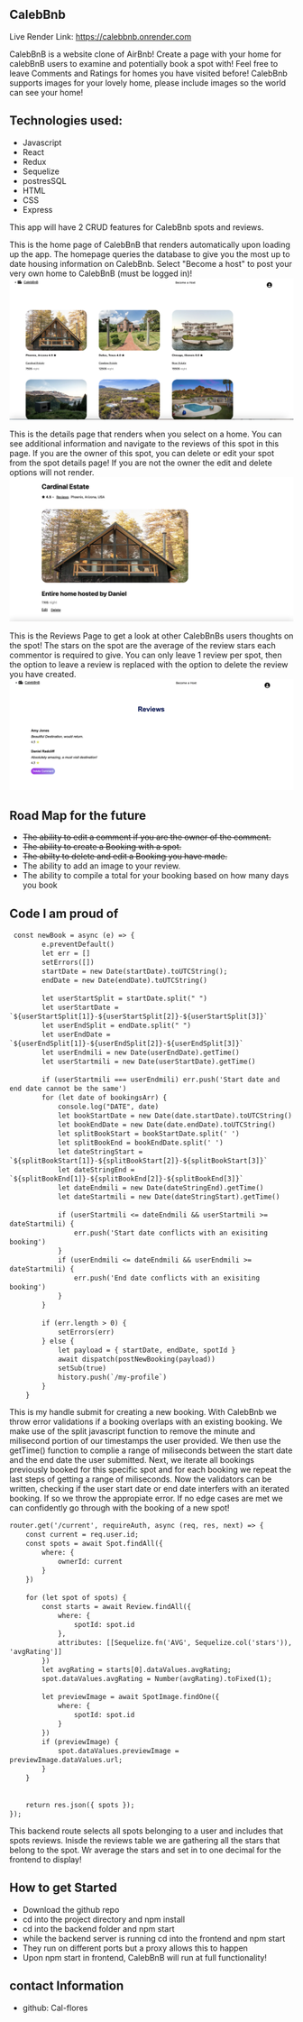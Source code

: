 ## CalebBnb

Live Render Link: https://calebbnb.onrender.com

CalebBnB is a website clone of AirBnb! Create a page with your home for calebBnB users to examine and potentially book a spot with! Feel free to leave Comments and Ratings for homes you have visited before! CalebBnb supports images for your lovely home, please include images so the world can see your home!

## Technologies used:
- Javascript
- React
- Redux
- Sequelize
- postresSQL
- HTML
- CSS
- Express

This app will have 2 CRUD features for CalebBnb spots and reviews.





This is the home page of CalebBnB that renders automatically upon loading up the app. The homepage queries the database to give you the most up to date housing information on CalebBnb. Select "Become a host" to post your very own home to CalebBnB (must be logged in)!
![homeimage](ReadmeFeatures/Homepage.png)


This is the details page that renders when you select on a home. You can see additional information and navigate to the reviews of this spot in this page. If you are the owner of this spot, you can delete or edit your spot from the spot details page! If you are not the owner the edit and delete options will not render.
![detailsimage](ReadmeFeatures/deatilspage.png)



This is the Reviews Page to get a look at other CalebBnBs users thoughts on the spot! The stars on the spot are the average of the review stars each commentor is required to give. You can only leave 1 review per spot, then the option to leave a review is replaced with the option to delete the review you have created.
![reviewsimage](ReadmeFeatures/reviewspage.png)


## Road Map for the future
- <s> The ability to edit a comment if you are the owner of the comment. </s>
- <s> The ability to create a Booking with a spot. </s>
- <s> The abilty to delete and edit a Booking you have made. </s>
- The ability to add an image to your review.
- The ability to compile a total for your booking based on how many days you book

## Code I am proud of
```
 const newBook = async (e) => {
        e.preventDefault()
        let err = []
        setErrors([])
        startDate = new Date(startDate).toUTCString();
        endDate = new Date(endDate).toUTCString()

        let userStartSplit = startDate.split(" ")
        let userStartDate = `${userStartSplit[1]}-${userStartSplit[2]}-${userStartSplit[3]}`
        let userEndSplit = endDate.split(" ")
        let userEndDate = `${userEndSplit[1]}-${userEndSplit[2]}-${userEndSplit[3]}`
        let userEndmili = new Date(userEndDate).getTime()
        let userStartmili = new Date(userStartDate).getTime()

        if (userStartmili === userEndmili) err.push('Start date and end date cannot be the same')
        for (let date of bookingsArr) {
            console.log("DATE", date)
            let bookStartDate = new Date(date.startDate).toUTCString()
            let bookEndDate = new Date(date.endDate).toUTCString()
            let splitBookStart = bookStartDate.split(' ')
            let splitBookEnd = bookEndDate.split(' ')
            let dateStringStart = `${splitBookStart[1]}-${splitBookStart[2]}-${splitBookStart[3]}`
            let dateStringEnd = `${splitBookEnd[1]}-${splitBookEnd[2]}-${splitBookEnd[3]}`
            let dateEndmili = new Date(dateStringEnd).getTime()
            let dateStartmili = new Date(dateStringStart).getTime()

            if (userStartmili <= dateEndmili && userStartmili >= dateStartmili) {
                err.push('Start date conflicts with an exisiting booking')
            }
            if (userEndmili <= dateEndmili && userEndmili >= dateStartmili) {
                err.push('End date conflicts with an exisiting booking')
            }
        }

        if (err.length > 0) {
            setErrors(err)
        } else {
            let payload = { startDate, endDate, spotId }
            await dispatch(postNewBooking(payload))
            setSub(true)
            history.push(`/my-profile`)
        }
    }
```
This is my handle submit for creating a new booking. With CalebBnb we throw error validations if a booking overlaps with an existing booking. We make use of the split javascript function to remove the minute and milisecond portion of our timestamps the user provided. We then use the getTime() function to complie a range of miliseconds between the start date and the end date the user submitted. Next, we iterate all bookings previously booked for this specific spot and for each booking we repeat the last steps of getting a range of miliseconds. Now the validators can be written, checking if the user start date or end date interfers with an iterated booking. If so we throw the appropiate error. If no edge cases are met we can confidently go through with the booking of a new spot!

```
router.get('/current', requireAuth, async (req, res, next) => {
    const current = req.user.id;
    const spots = await Spot.findAll({
        where: {
            ownerId: current
        }
    })

    for (let spot of spots) {
        const starts = await Review.findAll({
            where: {
                spotId: spot.id
            },
            attributes: [[Sequelize.fn('AVG', Sequelize.col('stars')), 'avgRating']]
        })
        let avgRating = starts[0].dataValues.avgRating;
        spot.dataValues.avgRating = Number(avgRating).toFixed(1);

        let previewImage = await SpotImage.findOne({
            where: {
                spotId: spot.id
            }
        })
        if (previewImage) {
            spot.dataValues.previewImage = previewImage.dataValues.url;
        }
    }


    return res.json({ spots });
});
```
This backend route selects all spots belonging to a user and includes that spots reviews. Inisde the reviews table we are gathering all the stars that belong to the spot. Wr average the stars and set in to one decimal for the frontend to display!



## How to get Started
- Download the github repo
- cd into the project directory and npm install
- cd into the backend folder and npm start
- while the backend server is running cd into the frontend and npm start
- They run on different ports but a proxy allows this to happen
- Upon npm start in frontend, CalebBnB will run at full functionality!



## contact Information

- github: Cal-flores
